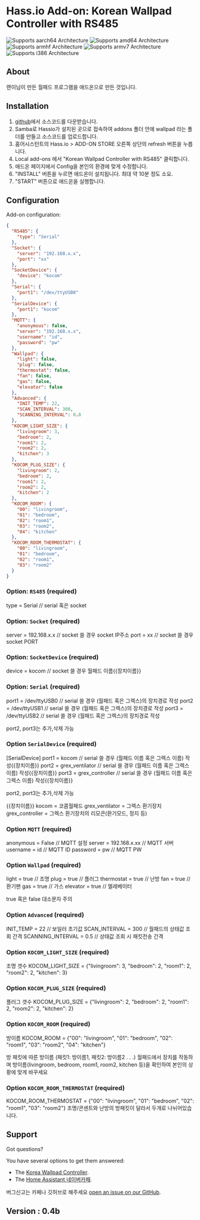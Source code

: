 # Hass.io Add-on: Korean Wallpad Controller with RS485 

![Supports aarch64 Architecture][aarch64-shield] ![Supports amd64 Architecture][amd64-shield] ![Supports armhf Architecture][armhf-shield] ![Supports armv7 Architecture][armv7-shield] ![Supports i386 Architecture][i386-shield]

## About
랜이님이 만든 월패드 프로그램을 애드온으로 만든 것입니다.

## Installation

1. [github][github]에서 소스코드를 다운받습니다.
2. Samba로 Hassio가 설치된 곳으로 접속하여 addons 폴더 안에 wallpad 라는 폴더를 만들고 소스코드를 업로드합니다.
3. 홈어시스턴트의 Hass.io > ADD-ON STORE 오른쪽 상단의 refresh 버튼을 누릅니다.
4. Local add-ons 에서 "Korean Wallpad Controller with RS485" 클릭합니다.
5. 애드온 페이지에서 Config을 본인의 환경에 맞게 수정합니다.
6. "INSTALL" 버튼을 누르면 애드온이 설치됩니다. 최대 약 10분 정도 소요. 
7. "START" 버튼으로 애드온을 실행합니다.

## Configuration

Add-on configuration:

```json
{
  "RS485": {
    "type": "Serial"
  },
  "Socket": {
    "server": "192.168.x.x",
    "port": "xx"
  },
  "SocketDevice": {
    "device": "kocom"
  },
  "Serial": {
    "port1": "/dev/ttyUSB0"
  },
  "SerialDevice": {
    "port1": "kocom"
  },
  "MQTT": {
    "anonymous": false,
    "server": "192.168.x.x",
    "username": "id",
    "password": "pw"
  },
  "Wallpad": {
    "light": false,
    "plug": false,
    "thermostat": false,
    "fan": false,
    "gas": false,
    "elevator": false
  },
  "Advanced": {
    "INIT_TEMP": 22, 
    "SCAN_INTERVAL": 300,
    "SCANNING_INTERVAL": 0.8
  },
  "KOCOM_LIGHT_SIZE": {
    "livingroom": 3,
    "bedroom": 2,
    "room1": 2,
    "room2": 2,
    "kitchen": 3
  },
  "KOCOM_PLUG_SIZE": {
    "livingroom": 2,
    "bedroom": 2,
    "room1": 2,
    "room2": 2,
    "kitchen": 2
  },
  "KOCOM_ROOM": {
    "00": "livingroom",
    "01": "bedroom",
    "02": "room1",
    "03": "room2",
    "04": "kitchen"
  },
  "KOCOM_ROOM_THERMOSTAT": {
    "00": "livingroom",
    "01": "bedroom",
    "02": "room1",
    "03": "room2"
  }
}
```

### Option: `RS485` (required)

type = Serial                    // serial 혹은 socket

### Option: `Socket` (required)

server = 192.168.x.x           // socket 쓸 경우 socket IP주소
port = xx                        // socket 쓸 경우 socket PORT

### Option: `SocketDevice` (required)

device = kocom               // socket 쓸 경우 월패드 이름{{장치이름}}

### Option: `Serial` (required)

port1 = /dev/ttyUSB0        // serial 쓸 경우 (월패드 혹은 그렉스)의 장치경로 작성
port2 = /dev/ttyUSB1        // serial 쓸 경우 (월패드 혹은 그렉스)의 장치경로 작성
port3 = /dev/ttyUSB2        // serial 쓸 경우 (월패드 혹은 그렉스)의 장치경로 작성

port2, port3는 추가,삭제 가능

### Option `SerialDevice` (required)

[SerialDevice]
port1 = kocom               // serial 쓸 경우 (월패드 이름 혹은 그렉스 이름) 작성{{장치이름}}
port2 = grex_ventilator     // serial 쓸 경우 (월패드 이름 혹은 그렉스 이름) 작성{{장치이름}}
port3 = grex_controller     // serial 쓸 경우 (월패드 이름 혹은 그렉스 이름) 작성{{장치이름}}

port2, port3는 추가,삭제 가능

{{장치이름}}
kocom = 코콤월패드
grex_ventilator = 그렉스 환기장치
grex_controller = 그렉스 환기장치의 리모콘(환기모드, 정지 등)

### Option `MQTT` (required)

anonymous = False           // MQTT 설정
server = 192.168.x.xx         // MQTT 서버
username = id                 // MQTT ID
password = pw                // MQTT PW


### Option `Wallpad` (required)

light = true                    // 조명 
plug = true                    // 플러그 
thermostat = true            // 난방 
fan = true                     // 환기팬 
gas = true                     // 가스 
elevator = true               // 엘레베이터 

true 혹은 false 대소문자 주의

### Option `Advanced` (required)

INIT_TEMP = 22 // 보일러 초기값
SCAN_INTERVAL = 300 // 월패드의 상태값 조회 간격
SCANNING_INTERVAL = 0.5 // 상태값 조회 시 패킷전송 간격

### Option `KOCOM_LIGHT_SIZE` (required)
조명 갯수
KOCOM_LIGHT_SIZE            = {"livingroom": 3, "bedroom": 2, "room1": 2, "room2": 2, "kitchen": 3}

### Option `KOCOM_PLUG_SIZE` (required)
플러그 갯수
KOCOM_PLUG_SIZE             = {"livingroom": 2, "bedroom": 2, "room1": 2, "room2": 2, "kitchen": 2}

### Option `KOCOM_ROOM` (required)
방이름
KOCOM_ROOM                  = {"00": "livingroom", "01": "bedroom", "02": "room1", "03": "room2", "04": "kitchen"}

방 패킷에 따른 방이름 (패킷1: 방이름1, 패킷2: 방이름2 . . .)
월패드에서 장치를 작동하며 방이름(livingroom, bedroom, room1, room2, kitchen 등)을 확인하여 본인의 상황에 맞게 바꾸세요

### Option `KOCOM_ROOM_THERMOSTAT` (required)
KOCOM_ROOM_THERMOSTAT       = {"00": "livingroom", "01": "bedroom", "02": "room1", "03": "room2"}
조명/콘센트와 난방의 방패킷이 달라서 두개로 나뉘어있습니다.

## Support

Got questions?

You have several options to get them answered:

- The [Korea Wallpad Controller][github].
- The [Home Assistant 네이버카페][forum].

버그신고는 카페나 깃허브로 해주세요 [open an issue on our GitHub][issue].

## Version : 0.4b

[forum]: https://cafe.naver.com/koreassistant
[github]: https://github.com/zooil/wallpadRS485
[issue]: https://github.com/zooil/wallpadRS485/issues
[aarch64-shield]: https://img.shields.io/badge/aarch64-yes-green.svg
[amd64-shield]: https://img.shields.io/badge/amd64-yes-green.svg
[armhf-shield]: https://img.shields.io/badge/armhf-yes-green.svg
[armv7-shield]: https://img.shields.io/badge/armv7-yes-green.svg
[i386-shield]: https://img.shields.io/badge/i386-yes-green.svg

